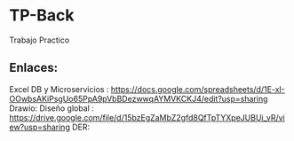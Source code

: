 # TP-Back
Trabajo Practico
## Enlaces:
Excel DB y Microservicios : https://docs.google.com/spreadsheets/d/1E-xI-OOwbsAKiPsgUo65PpA9pVbBDezwwqAYMVKCKJ4/edit?usp=sharing
Drawio:
  Diseño global : https://drive.google.com/file/d/15bzEgZaMbZ2gfd8QfTpTYXpeJUBUi_vR/view?usp=sharing
  DER:
